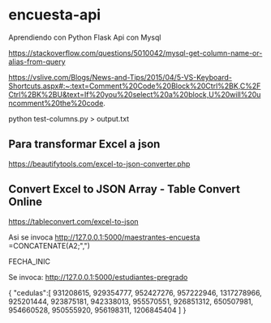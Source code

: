 # encuesta-api
Aprendiendo con Python Flask Api con Mysql 

https://stackoverflow.com/questions/5010042/mysql-get-column-name-or-alias-from-query

https://vslive.com/Blogs/News-and-Tips/2015/04/5-VS-Keyboard-Shortcuts.aspx#:~:text=Comment%20Code%20Block%20Ctrl%2BK,C%2FCtrl%2BK%2BU&text=If%20you%20select%20a%20block,U%20will%20uncomment%20the%20code.


python test-columns.py > output.txt

## Para transformar Excel a json
https://beautifytools.com/excel-to-json-converter.php


## Convert Excel to JSON Array - Table Convert Online
https://tableconvert.com/excel-to-json

Asi se invoca
http://127.0.0.1:5000/maestrantes-encuesta
=CONCATENATE(A2;",")

FECHA_INIC

Se invoca:
http://127.0.0.1:5000/estudiantes-pregrado

 {
   "cedulas":[
      931208615,
      929354777,
      952427276,
      957222946,
      1317278966,
      925201444,
      923875181,
      942338013,
      955570551,
      926851312,
      650507981,
      954660528,
      950555920,
      956198311,
      1206845404
    ]
 }

